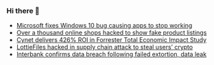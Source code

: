 ### Hi there 👋

<!--START_SECTION:feed-->
* [Microsoft fixes Windows 10 bug causing apps to stop working](https://www.bleepingcomputer.com/news/microsoft/microsoft-fixes-windows-10-bug-causing-apps-to-stop-working/)
* [Over a thousand online shops hacked to show fake product listings](https://www.bleepingcomputer.com/news/security/over-a-thousand-online-shops-hacked-to-show-fake-product-listings/)
* [Cynet delivers 426% ROI in Forrester Total Economic Impact Study](https://www.bleepingcomputer.com/news/security/cynet-delivers-426-percent-roi-in-forrester-total-economic-impact-study/)
* [LottieFiles hacked in supply chain attack to steal users’ crypto](https://www.bleepingcomputer.com/news/security/lottiefiles-hacked-in-supply-chain-attack-to-steal-users-crypto/)
* [Interbank confirms data breach following failed extortion, data leak](https://www.bleepingcomputer.com/news/security/interbank-confirms-data-breach-following-failed-extortion-data-leak/)
<!--END_SECTION:feed-->

<!--
**frankenk/frankenk** is a ✨ _special_ ✨ repository because its `README.md` (this file) appears on your GitHub profile.

Here are some ideas to get you started:

- 🔭 I’m currently working on ...
- 🌱 I’m currently learning ...
- 👯 I’m looking to collaborate on ...
- 🤔 I’m looking for help with ...
- 💬 Ask me about ...
- 📫 How to reach me: ...
- 😄 Pronouns: ...
- ⚡ Fun fact: ...
-->



